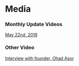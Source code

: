 # Media

### Monthly Update Videos
[May 22nd, 2019](https://www.youtube.com/watch?v=W0WhSrEqE7g)

### Other Video
[Interview with founder, Ohad Asor](https://www.youtube.com/watch?v=zFmaX-oumNw)
